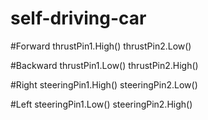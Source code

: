 # self-driving-car

#Forward
thrustPin1.High()
thrustPin2.Low()

#Backward
thrustPin1.Low()
thrustPin2.High()

#Right
steeringPin1.High()
steeringPin2.Low()

#Left
steeringPin1.Low()
steeringPin2.High()
